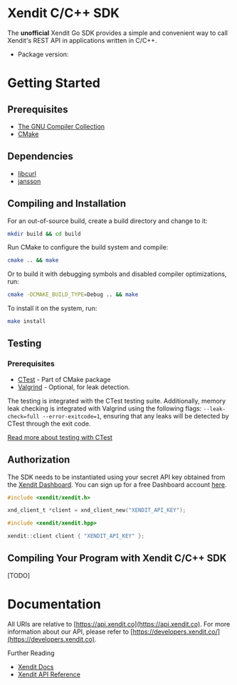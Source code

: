 # Xendit C/C++ SDK

The **unofficial** Xendit Go SDK provides a simple and convenient way to call
Xendit's REST API in applications written in C/C++.

- Package version:

# Getting Started

## Prerequisites

- [The GNU Compiler Collection](https://gcc.gnu.org)
- [CMake](https://cmake.org)

## Dependencies

- [libcurl](https://curl.se/libcurl)
- [jansson](https://jansson.readthedocs.io/en/latest)

## Compiling and Installation

For an out-of-source build, create a build directory and change to it:

```bash
mkdir build && cd build
```

Run CMake to configure the build system and compile:

```bash
cmake .. && make
```

Or to build it with debugging symbols and disabled compiler optimizations, run:

```bash
cmake -DCMAKE_BUILD_TYPE=Debug .. && make
```

To install it on the system, run:

```bash
make install
```

## Testing

### Prerequisites

- [CTest](https://cmake.org/cmake/help/latest/module/CTest.html) - Part of
  CMake package
- [Valgrind](https://valgrind.org/) - Optional, for leak detection.

The testing is integrated with the CTest testing suite. Additionally, memory
leak checking is integrated with Valgrind using the following flags:
`--leak-check=full --error-exitcode=1`, ensuring that any leaks will be
detected by CTest through the exit code.

[Read more about testing with CTest](https://cmake.org/cmake/help/latest/module/CTest.html)

## Authorization

The SDK needs to be instantiated using your secret API key obtained from the
[Xendit Dashboard](https://dashboard.xendit.co/settings/developers#api-keys).
You can sign up for a free Dashboard account
[here](https://dashboard.xendit.co/register).

```c
#include <xendit/xendit.h>

xnd_client_t *client = xnd_client_new("XENDIT_API_KEY");
```

```c++
#include <xendit/xendit.hpp>

xendit::client client { "XENDIT_API_KEY" };
```

## Compiling Your Program with Xendit C/C++ SDK

[TODO]

# Documentation

All URIs are relative to [https://api.xendit.co](https://api.xendit.co). For
more information about our API, please refer to
[https://developers.xendit.co/](https://developers.xendit.co).

Further Reading

- [Xendit Docs](https://docs.xendit.co)
- [Xendit API Reference](https://developers.xendit.co)
